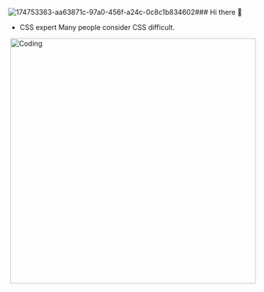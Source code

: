 ![174753363-aa63871c-97a0-456f-a24c-0c8c1b834602](https://github.com/VividSun-V/VividSun-V/assets/164004558/e63bbf1d-9dd8-45e6-bc5d-75f4fa6fed6b)### Hi there 👋

- CSS expert
Many people consider CSS difficult.
<img align="right" alt="Coding" width="500" src="https://user-images.githubusercontent.com/174753363-aa63871c-97a0-456f-a24c-0c8c1b834602.gif">
<!--
**VividSun-V/VividSun-V** is a ✨ _special_ ✨ repository because its `README.md` (this file) appears on your GitHub profile.

Here are some ideas to get you started:

- 🔭 I’m currently working on ...
- 🌱 I’m currently learning ...
- 👯 I’m looking to collaborate on ...
- 🤔 I’m looking for help with ...
- 💬 Ask me about ...
- 📫 How to reach me: ...
- 😄 Pronouns: ...
- ⚡ Fun fact: ...
-->
